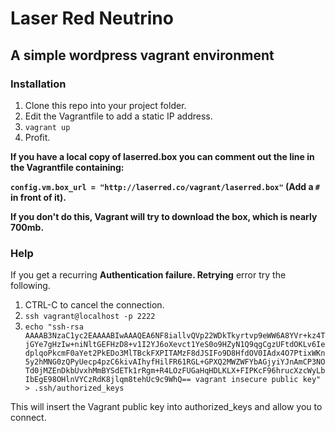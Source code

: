 # Laser Red Neutrino
## A simple wordpress vagrant environment

### Installation
1. Clone this repo into your project folder.
2. Edit the Vagrantfile to add a static IP address.
3. `vagrant up`
4. Profit.

**If you have a local copy of laserred.box you can comment out the line in the Vagrantfile containing:**

**`config.vm.box_url = "http://laserred.co/vagrant/laserred.box"` (Add a `#` in front of it).**

**If you don't do this, Vagrant will try to download the box, which is nearly 700mb.**

### Help
If you get a recurring **Authentication failure. Retrying** error try the following.

1. CTRL-C to cancel the connection.
2. `ssh vagrant@localhost -p 2222`
3. `echo "ssh-rsa AAAAB3NzaC1yc2EAAAABIwAAAQEA6NF8iallvQVp22WDkTkyrtvp9eWW6A8YVr+kz4TjGYe7gHzIw+niNltGEFHzD8+v1I2YJ6oXevct1YeS0o9HZyN1Q9qgCgzUFtdOKLv6IedplqoPkcmF0aYet2PkEDo3MlTBckFXPITAMzF8dJSIFo9D8HfdOV0IAdx4O7PtixWKn5y2hMNG0zQPyUecp4pzC6kivAIhyfHilFR61RGL+GPXQ2MWZWFYbAGjyiYJnAmCP3NOTd0jMZEnDkbUvxhMmBYSdETk1rRgm+R4LOzFUGaHqHDLKLX+FIPKcF96hrucXzcWyLbIbEgE98OHlnVYCzRdK8jlqm8tehUc9c9WhQ== vagrant insecure public key" > .ssh/authorized_keys`

This will insert the Vagrant public key into authorized_keys and allow you to connect.
